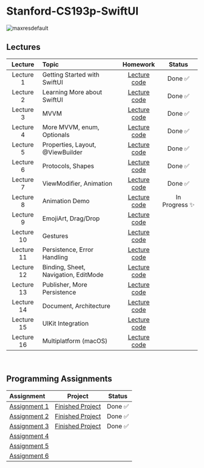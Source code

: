 # Stanford-CS193p-SwiftUI
![maxresdefault](https://user-images.githubusercontent.com/87092187/236336253-b839739e-2d1c-42ba-bbc4-3583af70cff4.jpg)

## Lectures
| Lecture     | Topic                                                 | Homework          | Status   |
| :----:      | :---                                                  | :----:            | :----:   |
| Lecture 1   | Getting Started with SwiftUI                          | [Lecture code](https://github.com/maksim-mitrofanov/CS193p-SwiftUI/tree/main/Lectures/Lecture%201)      | Done ✅  |
| Lecture 2   | Learning More about SwiftUI                           | [Lecture code](https://github.com/maksim-mitrofanov/CS193p-SwiftUI/tree/main/Lectures/Lecture%202)      | Done ✅  |
| Lecture 3   | MVVM                                                  | [Lecture code](https://github.com/maksim-mitrofanov/CS193p-SwiftUI/tree/main/Lectures/Lecture%203)      | Done ✅  |
| Lecture 4   | More MVVM, enum, Optionals                            | [Lecture code](https://github.com/maksim-mitrofanov/CS193p-SwiftUI/tree/main/Lectures/Lecture%204)      | Done ✅  |
| Lecture 5   | Properties, Layout, @ViewBuilder                      | [Lecture code](https://github.com/maksim-mitrofanov/CS193p-SwiftUI/tree/main/Lectures/Lecture%205)      | Done ✅  |
| Lecture 6   | Protocols, Shapes                                     | [Lecture code](https://github.com/maksim-mitrofanov/CS193p-SwiftUI/tree/main/Lectures/Lecture%206)      | Done ✅  |
| Lecture 7   | ViewModifier, Animation                               | [Lecture code](https://github.com/maksim-mitrofanov/CS193p-SwiftUI/tree/main/Lectures/Lecture%207)      | Done ✅ |
| Lecture 8   | Animation Demo                                        | [Lecture code](https://github.com/maksim-mitrofanov/CS193p-SwiftUI/tree/main/Lectures/Lecture%208)      | In Progress ✨ |                     
| Lecture 9   | EmojiArt, Drag/Drop                                   | [Lecture code](https://github.com/maksim-mitrofanov/CS193p-SwiftUI/tree/main/Lectures/Lecture%209)      |        |
| Lecture 10  | Gestures                                              | [Lecture code](https://github.com/maksim-mitrofanov/CS193p-SwiftUI/tree/main/Lectures/Lecture%2010)      |        |
| Lecture 11  | Persistence, Error Handling                           | [Lecture code](https://github.com/maksim-mitrofanov/CS193p-SwiftUI/tree/main/Lectures/Lecture%2011)      |        |
| Lecture 12  | Binding, Sheet, Navigation, EditMode                  | [Lecture code](https://github.com/maksim-mitrofanov/CS193p-SwiftUI/tree/main/Lectures/Lecture%2012)      |        |
| Lecture 13  | Publisher, More Persistence                           | [Lecture code](https://github.com/maksim-mitrofanov/CS193p-SwiftUI/tree/main/Lectures/Lecture%2013)      |        |
| Lecture 14  | Document, Architecture                                | [Lecture code](https://github.com/maksim-mitrofanov/CS193p-SwiftUI/tree/main/Lectures/Lecture%2014)      |        |
| Lecture 15  | UIKit Integration                                     | [Lecture code](https://github.com/maksim-mitrofanov/CS193p-SwiftUI/tree/main/Lectures/Lecture%2015)      |        |
| Lecture 16  | Multiplatform (macOS)                                 | [Lecture code](https://github.com/maksim-mitrofanov/CS193p-SwiftUI/tree/main/Lectures/Lecture%2016)      |        |
<br>

## Programming Assignments
| Assignment                                                                                                                |  Project |  Status   |                                                                                                  
| :----                                                                                                                     | :----:    |  :----:   |                                                                                                      
| [Assignment 1](https://cs193p.sites.stanford.edu/sites/g/files/sbiybj16636/files/media/file/assignment_1.pdf)             | [Finished Project](https://github.com/maksim-mitrofanov/CS193p-SwiftUI/blob/main/Assignments/Assignment%201/Assignment%201.md) | Done ✅  |
| [Assignment 2](https://cs193p.sites.stanford.edu/sites/g/files/sbiybj16636/files/media/file/Assignment%202.pdf)           | [Finished Project](https://github.com/maksim-mitrofanov/CS193p-SwiftUI/blob/main/Assignments/Assignment%202/Assignment%202.md) | Done ✅  |    
| [Assignment 3](https://cs193p.sites.stanford.edu/sites/g/files/sbiybj16636/files/media/file/assignment_3_0.pdf)           | [Finished Project](https://github.com/maksim-mitrofanov/CS193p-SwiftUI/blob/main/Assignments/Assignment%203/Assignment%203.md) | Done ✅ |
| [Assignment 4](https://cs193p.sites.stanford.edu/sites/g/files/sbiybj16636/files/media/file/assignment_4_0.pdf)           |          |                   |
| [Assignment 5](https://cs193p.sites.stanford.edu/sites/g/files/sbiybj16636/files/media/file/assignment_5_0.pdf)           |          |                  |
| [Assignment 6](https://cs193p.sites.stanford.edu/sites/g/files/sbiybj16636/files/media/file/assignment_6.pdf)             |          |           |
